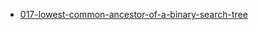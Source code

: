 - [017-lowest-common-ancestor-of-a-binary-search-tree](https://leetcode.com/problems/lowest-common-ancestor-of-a-binary-search-tree/)